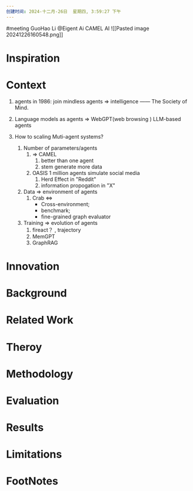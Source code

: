```yaml
---
创建时间: 2024-十二月-26日  星期四, 3:59:27 下午
---
```

#meeting 
GuoHao Li
@Eigent Ai
CAMEL AI
![[Pasted image 20241226160548.png]]
# Inspiration


# Context
1. agents in 1986: join mindless agents $\Longrightarrow$ intelligence —— The Society of Mind. 

2. Language models as agents $\Longrightarrow$ WebGPT(web browsing )
	LLM-based agents

3. How to scaling Muti-agent systems?
	1. Number of parameters/agents 
		1. $\Longrightarrow$ CAMEL
			1. better than one agent 
			2. stem generate more data
		2. OASIS 1 million agents simulate social media
			1. Herd Effect in "Reddit"
			2. information propogation in "X"
	2. Data $\Longrightarrow$ environment of agents
		1. Crab $\Longleftrightarrow$ 
			- Cross-environment; 
			- benchmark; 
			- fine-grained graph evaluator 
	3. Training $\Longrightarrow$ evolution of agents 
		1. fireact？ , trajectory
		2. MemGPT
		3. GraphRAG

# Innovation



# Background



# Related Work



# Theroy



# Methodology



# Evaluation



# Results



# Limitations



# FootNotes
